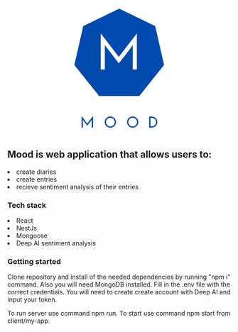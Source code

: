 <p align="center">
<img align=center src="https://github.com/AlexandraDonchenko/Mood/blob/main/client/my-app/src/resources/Alwina%20Boutique%20(1).png">
</p>

## Mood is web application that allows users to: 
<li> create diaries </li>
<li> create entries </li>
<li> recieve sentiment analysis of their entries </li>
  
### Tech stack 

<li> React </li>
<li> NestJs </li>
<li> Mongoose </li>
<li> Deep AI sentiment analysis </li> 
  
### Getting started 
Clone repository and install of the needed dependencies by running "npm i" command. Also you will need MongoDB installed. Fill in the .env file with the correct credentials. 
You will need to create create account with Deep AI and input your token. 

To run server use command npm run. 
To start use command npm start from client/my-app.
